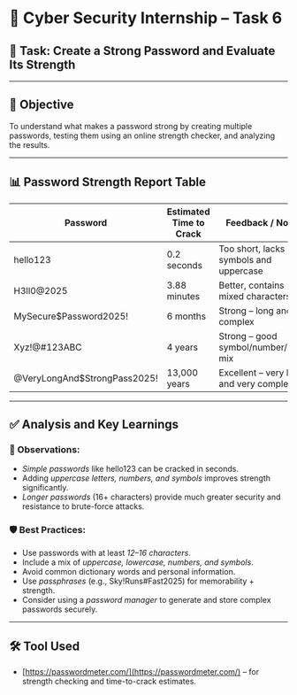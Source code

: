 # 🔐 Cyber Security Internship – Task 6

## 📝 Task: Create a Strong Password and Evaluate Its Strength

---

## 🎯 Objective

To understand what makes a password strong by creating multiple passwords, testing them using an online strength checker, and analyzing the results.

---

## 📊 Password Strength Report Table

| Password                       | Estimated Time to Crack  | Feedback / Notes                               |
|--------------------------------|--------------------------|--------------------------------------------------|
| hello123                       | 0.2 seconds              | Too short, lacks symbols and uppercase           |
| H3ll0@2025                     | 3.88 minutes             | Better, contains mixed characters                |
| MySecure$Password2025!         | 6 months                 | Strong – long and complex                        |
| Xyz!@#123ABC                   | 4 years                  | Strong – good symbol/number/letter mix           |
| @VeryLongAnd$StrongPass2025!   | 13,000 years             | Excellent – very long and very complex           |

---

## ✅ Analysis and Key Learnings

### 🔎 Observations:
- *Simple passwords* like hello123 can be cracked in seconds.
- Adding *uppercase letters, numbers, and symbols* improves strength significantly.
- *Longer passwords* (16+ characters) provide much greater security and resistance to brute-force attacks.

### 🛡 Best Practices:
- Use passwords with at least *12–16 characters*.
- Include a mix of *uppercase, lowercase, numbers, and symbols*.
- Avoid common dictionary words and personal information.
- Use *passphrases* (e.g., Sky!Runs#Fast2025) for memorability + strength.
- Consider using a *password manager* to generate and store complex passwords securely.
---
## 🛠 Tool Used
- [https://passwordmeter.com/](https://passwordmeter.com/) – for strength checking and time-to-crack estimates.


